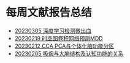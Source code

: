 # 每周文献报告总结

* [20230305 深度学习检测微出血](./docs/20230305.docx)
* [20230219 时空图卷积网络预测MDD](./docs/20230219.md)
* [20230212 CCA,PCA与个体化脑功能分区](./docs/20230212.md)
* [20230205 吸烟与大脑结构及认知功能的关系](./docs/20230205.md)

